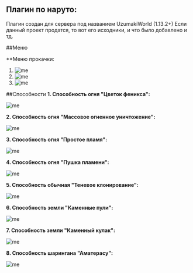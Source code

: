 ## Плагин по наруто:
Плагин создан для сервера под названием UzumakiWorld (1.13.2+)
Если данный проект продатся, то вот его исходники, и что было добавлено и тд.

##Меню

**Меню прокачки: 
1. ![me](https://github.com/see1234/naruto/blob/main/photos/photo1.png)
2. ![me](https://github.com/see1234/naruto/blob/main/photos/photo2.png)
3. ![me](https://github.com/see1234/naruto/blob/main/photos/photo3.png)

##Способности
**1. Способность огня "Цветок феникса":**

![me](https://github.com/see1234/naruto/blob/main/gifs/gif1.gif)

**2. Способность огня "Массовое огненное уничтожение":**

![me](https://github.com/see1234/naruto/blob/main/gifs/gif2.gif)

**3. Способность огня "Простое пламя":**

![me](https://github.com/see1234/naruto/blob/main/gifs/gif3.gif)

**4. Способность огня "Пушка пламени":**

![me](https://github.com/see1234/naruto/blob/main/gifs/gif4.gif)

**5. Способность обычная "Теневое клонирование":**

![me](https://github.com/see1234/naruto/blob/main/gifs/gif5.gif)

**6. Способность земли "Каменные пули":**

![me](https://github.com/see1234/naruto/blob/main/gifs/gif6.gif)

**7. Способность земли "Каменный кулак":**

![me](https://github.com/see1234/naruto/blob/main/gifs/gif7.gif)

**8. Способность шарингана "Аматерасу":**

![me](https://github.com/see1234/naruto/blob/main/gifs/gif8.gif)

